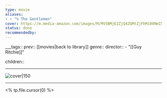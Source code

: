 ```yaml
---
type: movie
aliases:
- - "% The Gentlemen"
cover: https://m.media-amazon.com/images/M/MV5BMjE2ZjQ4ZGMtZjFhMi00NmI5LTliNjEtODczMWMxNjliZjgxXkEyXkFqcGc@._V1_SX300.jpg
status: done
recommendedby:
---
```

___tags:: prev:: [[movies|back to library]]
genre::
director:: - "[[Guy Ritchie]]"
  
children::
___
![cover|150](https://m.media-amazon.com/images/M/MV5BMjE2ZjQ4ZGMtZjFhMi00NmI5LTliNjEtODczMWMxNjliZjgxXkEyXkFqcGc@._V1_SX300.jpg)
___
<% tp.file.cursor(0) %>
